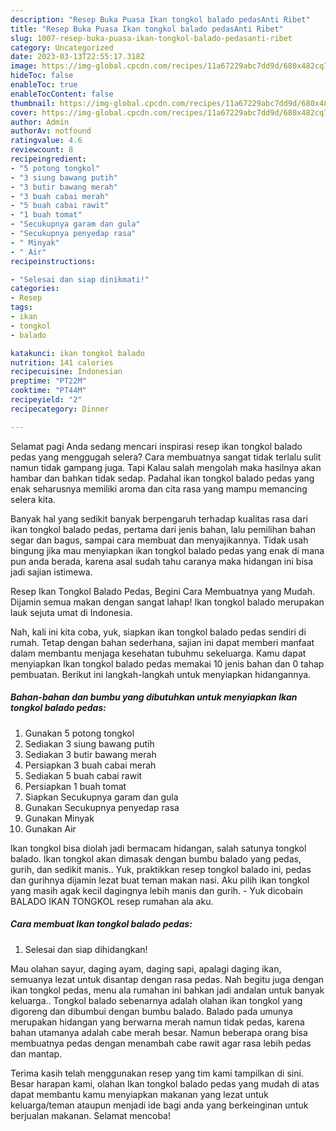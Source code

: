 ```yaml
---
description: "Resep Buka Puasa Ikan tongkol balado pedasAnti Ribet"
title: "Resep Buka Puasa Ikan tongkol balado pedasAnti Ribet"
slug: 1007-resep-buka-puasa-ikan-tongkol-balado-pedasanti-ribet
category: Uncategorized
date: 2023-03-13T22:55:17.318Z
image: https://img-global.cpcdn.com/recipes/11a67229abc7dd9d/680x482cq70/ikan-tongkol-balado-pedas-foto-resep-utama.jpg
hideToc: false
enableToc: true
enableTocContent: false
thumbnail: https://img-global.cpcdn.com/recipes/11a67229abc7dd9d/680x482cq70/ikan-tongkol-balado-pedas-foto-resep-utama.jpg
cover: https://img-global.cpcdn.com/recipes/11a67229abc7dd9d/680x482cq70/ikan-tongkol-balado-pedas-foto-resep-utama.jpg
author: Admin
authorAv: notfound
ratingvalue: 4.6
reviewcount: 8
recipeingredient:
- "5 potong tongkol"
- "3 siung bawang putih"
- "3 butir bawang merah"
- "3 buah cabai merah"
- "5 buah cabai rawit"
- "1 buah tomat"
- "Secukupnya garam dan gula"
- "Secukupnya penyedap rasa"
- " Minyak"
- " Air"
recipeinstructions:

- "Selesai dan siap dinikmati!"
categories:
- Resep
tags:
- ikan
- tongkol
- balado

katakunci: ikan tongkol balado 
nutrition: 141 calories
recipecuisine: Indonesian
preptime: "PT22M"
cooktime: "PT44M"
recipeyield: "2"
recipecategory: Dinner

---
```



Selamat pagi Anda sedang mencari inspirasi resep ikan tongkol balado pedas yang menggugah selera? Cara membuatnya sangat tidak terlalu sulit namun tidak gampang juga. Tapi Kalau salah mengolah maka hasilnya akan hambar dan bahkan tidak sedap. Padahal ikan tongkol balado pedas yang enak seharusnya memiliki aroma dan cita rasa yang mampu memancing selera kita.


Banyak hal yang sedikit banyak berpengaruh terhadap kualitas rasa dari ikan tongkol balado pedas, pertama dari jenis bahan, lalu pemilihan bahan segar dan bagus, sampai cara membuat dan menyajikannya. Tidak usah bingung jika mau menyiapkan ikan tongkol balado pedas yang enak di mana pun anda berada, karena asal sudah tahu caranya maka hidangan ini bisa jadi sajian istimewa.

Resep Ikan Tongkol Balado Pedas, Begini Cara Membuatnya yang Mudah. Dijamin semua makan dengan sangat lahap! Ikan tongkol balado merupakan lauk sejuta umat di Indonesia.


Nah, kali ini kita coba, yuk, siapkan ikan tongkol balado pedas sendiri di rumah. Tetap dengan bahan sederhana, sajian ini dapat memberi manfaat dalam membantu menjaga kesehatan tubuhmu sekeluarga. Kamu dapat menyiapkan Ikan tongkol balado pedas memakai 10 jenis bahan dan 0 tahap pembuatan. Berikut ini langkah-langkah untuk menyiapkan hidangannya.

<!--inarticleads1-->

##### Bahan-bahan dan bumbu yang dibutuhkan untuk menyiapkan Ikan tongkol balado pedas:

1. Gunakan 5 potong tongkol
1. Sediakan 3 siung bawang putih
1. Sediakan 3 butir bawang merah
1. Persiapkan 3 buah cabai merah
1. Sediakan 5 buah cabai rawit
1. Persiapkan 1 buah tomat
1. Siapkan Secukupnya garam dan gula
1. Gunakan Secukupnya penyedap rasa
1. Gunakan  Minyak
1. Gunakan  Air


Ikan tongkol bisa diolah jadi bermacam hidangan, salah satunya tongkol balado. Ikan tongkol akan dimasak dengan bumbu balado yang pedas, gurih, dan sedikit manis.. Yuk, praktikkan resep tongkol balado ini, pedas dan gurihnya dijamin lezat buat teman makan nasi. Aku pilih ikan tongkol yang masih agak kecil dagingnya lebih manis dan gurih. - Yuk dicobain BALADO IKAN TONGKOL resep rumahan ala aku. 

<!--inarticleads2-->

##### Cara membuat Ikan tongkol balado pedas:


1. Selesai dan siap dihidangkan!

Mau olahan sayur, daging ayam, daging sapi, apalagi daging ikan, semuanya lezat untuk disantap dengan rasa pedas. Nah begitu juga dengan ikan tongkol pedas, menu ala rumahan ini bahkan jadi andalan untuk banyak keluarga.. Tongkol balado sebenarnya adalah olahan ikan tongkol yang digoreng dan dibumbui dengan bumbu balado. Balado pada umunya merupakan hidangan yang berwarna merah namun tidak pedas, karena bahan utamanya adalah cabe merah besar. Namun beberapa orang bisa membuatnya pedas dengan menambah cabe rawit agar rasa lebih pedas dan mantap. 

Terima kasih telah menggunakan resep yang tim kami tampilkan di sini. Besar harapan kami, olahan Ikan tongkol balado pedas yang mudah di atas dapat membantu kamu menyiapkan makanan yang lezat untuk keluarga/teman ataupun menjadi ide bagi anda yang berkeinginan untuk berjualan makanan. Selamat mencoba!

